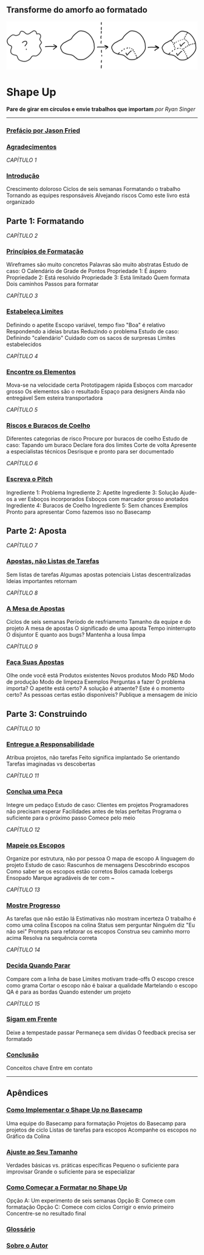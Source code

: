 ## Transforme do amorfo ao formatado

![De amorfo ao formatado](../assets/cover_summary-e9e01e28012e9df5a411d2eeb4643bd1f6e0630987aa801e132054694811f0a7.jpg)

# Shape Up
**Pare de girar em círculos e envie trabalhos que importam** 
*por Ryan Singer*

---

### [Prefácio por Jason Fried](0.1-foreword.md)
### [Agradecimentos](0.2-acknowledgements.md)

*CAPÍTULO 1*
### [Introdução](0.3-chapter-01.md)
Crescimento doloroso
Ciclos de seis semanas
Formatando o trabalho
Tornando as equipes responsáveis
Alvejando riscos
Como este livro está organizado

## Parte 1: Formatando
*CAPÍTULO 2*
### [Princípios de Formatação](1.1-chapter-02.md)
Wireframes são muito concretos
Palavras são muito abstratas
Estudo de caso: O Calendário de Grade de Pontos
Propriedade 1: É áspero
Propriedade 2: Está resolvido
Propriedade 3: Está limitado
Quem formata
Dois caminhos
Passos para formatar

*CAPÍTULO 3*
### [Estabeleça Limites](1.2-chapter-03.md)
Definindo o apetite
Escopo variável, tempo fixo
"Boa" é relativo
Respondendo a ideias brutas
Reduzindo o problema
Estudo de caso: Definindo "calendário"
Cuidado com os sacos de surpresas
Limites estabelecidos

*CAPÍTULO 4*
### [Encontre os Elementos](1.3-chapter-04.md)
Mova-se na velocidade certa
Prototipagem rápida
Esboços com marcador grosso
Os elementos são o resultado
Espaço para designers
Ainda não entregável
Sem esteira transportadora

*CAPÍTULO 5*
### [Riscos e Buracos de Coelho](1.4-chapter-05.md)
Diferentes categorias de risco
Procure por buracos de coelho
Estudo de caso: Tapando um buraco
Declare fora dos limites
Corte de volta
Apresente a especialistas técnicos
Desrisque e pronto para ser documentado

*CAPÍTULO 6*
### [Escreva o Pitch](1.5-chapter-06.md)
Ingrediente 1: Problema
Ingrediente 2: Apetite
Ingrediente 3: Solução
Ajude-os a ver
Esboços incorporados
Esboços com marcador grosso anotados
Ingrediente 4: Buracos de Coelho
Ingrediente 5: Sem chances
Exemplos
Pronto para apresentar
Como fazemos isso no Basecamp

## Parte 2: Aposta
*CAPÍTULO 7*
### [Apostas, não Listas de Tarefas](2.1-chapter-07.md)
Sem listas de tarefas
Algumas apostas potenciais
Listas descentralizadas
Ideias importantes retornam

*CAPÍTULO 8*
### [A Mesa de Apostas](2.2-chapter-08.md)
Ciclos de seis semanas
Período de resfriamento
Tamanho da equipe e do projeto
A mesa de apostas
O significado de uma aposta
Tempo ininterrupto
O disjuntor
E quanto aos bugs?
Mantenha a lousa limpa

*CAPÍTULO 9*
### [Faça Suas Apostas](2.3-chapter-09.md)
Olhe onde você está
Produtos existentes
Novos produtos
Modo P&D
Modo de produção
Modo de limpeza
Exemplos
Perguntas a fazer
O problema importa?
O apetite está certo?
A solução é atraente?
Este é o momento certo?
As pessoas certas estão disponíveis?
Publique a mensagem de início

## Parte 3: Construindo
*CAPÍTULO 10*
### [Entregue a Responsabilidade](3.1-chapter-10.md)
Atribua projetos, não tarefas
Feito significa implantado
Se orientando
Tarefas imaginadas vs descobertas

*CAPÍTULO 11*
### [Conclua uma Peça](3.2-chapter-11.md)
Integre um pedaço
Estudo de caso: Clientes em projetos
Programadores não precisam esperar
Facilidades antes de telas perfeitas
Programa o suficiente para o próximo passo
Comece pelo meio

*CAPÍTULO 12*
### [Mapeie os Escopos](3.3-chapter-12.md)
Organize por estrutura, não por pessoa
O mapa de escopo
A linguagem do projeto
Estudo de caso: Rascunhos de mensagens
Descobrindo escopos
Como saber se os escopos estão corretos
Bolos camada
Icebergs
Ensopado
Marque agradáveis de ter com ~

*CAPÍTULO 13*
### [Mostre Progresso](3.4-chapter-13.md)
As tarefas que não estão lá
Estimativas não mostram incerteza
O trabalho é como uma colina
Escopos na colina
Status sem perguntar
Ninguém diz "Eu não sei"
Prompts para refatorar os escopos
Construa seu caminho morro acima
Resolva na sequência correta

*CAPÍTULO 14*
### [Decida Quando Parar](3.5-chapter-14.md)
Compare com a linha de base
Limites motivam trade-offs
O escopo cresce como grama
Cortar o escopo não é baixar a qualidade
Martelando o escopo
QA é para as bordas
Quando estender um projeto

*CAPÍTULO 15*
### [Sigam em Frente](3.6-chapter-15.md)
Deixe a tempestade passar
Permaneça sem dívidas
O feedback precisa ser formatado

### [Conclusão](3.7-conclusion.md)
Conceitos chave
Entre em contato

---

## Apêndices

### [Como Implementar o Shape Up no Basecamp](4.0-appendix-01.md)
Uma equipe do Basecamp para formatação
Projetos do Basecamp para projetos de ciclo
Listas de tarefas para escopos
Acompanhe os escopos no Gráfico da Colina

### [Ajuste ao Seu Tamanho](4.1-appendix-02.md)
Verdades básicas vs. práticas específicas
Pequeno o suficiente para improvisar
Grande o suficiente para se especializar

### [Como Começar a Formatar no Shape Up](4.2-appendix-03.md)
Opção A: Um experimento de seis semanas
Opção B: Comece com formatação
Opção C: Comece com ciclos
Corrigir o envio primeiro
Concentre-se no resultado final

### [Glossário](4.5-appendix-06.md)

### [Sobre o Autor](4.6-appendix-07.md)
